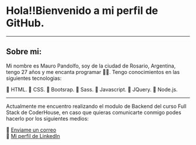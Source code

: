 # Hola!!Bienvenido a mi perfil de GitHub.
-----------------------------------------------------------------------------------------------------------------------------------------------------------------------------------
## Sobre mi:

Mi nombre es Mauro Pandolfo, soy de la ciudad de Rosario, Argentina, tengo 27 años y me encanta programar 🤠🤠.
Tengo conocimientos en las siguientes tecnologias:

🔰 HTML.
🔰 CSS.
🔰 Bootsrap.
🔰 Sass.
🔰 Javascript.
🔰 JQuery.
🔰 Node.js.    

-----------------------------------------------------------------------------------------------------------------------------------------------------------------------------------
Actualmente me encuentro realizando el modulo de Backend del curso Full Stack de CoderHouse,
en caso que quieras comunicarte conmigo podes hacerlo por los siguientes medios:  

🔰 [Enviame un correo](Pandolfomauro@gmail.com)  
🔰 [Mi perfil de LinkedIn](https://www.linkedin.com/in/mauro-pandolfo-21b665206/)  


